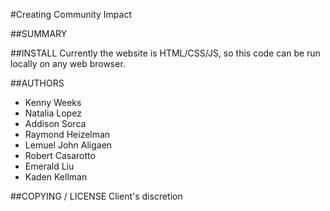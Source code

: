 #Creating Community Impact

##SUMMARY



##INSTALL
Currently the website is HTML/CSS/JS, so this code can be run locally on any web browser.

##AUTHORS
- Kenny Weeks
- Natalia Lopez
- Addison Sorca
- Raymond Heizelman
- Lemuel John Aligaen
- Robert Casarotto
- Emerald Liu
- Kaden Kellman

##COPYING / LICENSE
Client's discretion

